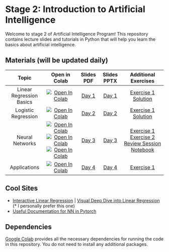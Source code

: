 # Stage 2: Introduction to Artificial Intelligence

Welcome to stage 2 of Artificial Intelligence Program! This repository contains lecture slides and tutorials in Python
that will help you learn the basics about artificial intelligence.

## Materials (will be updated daily)

|          Topic           |                                                                                                                                                              Open in Colab                                                                                                                                                               |          Slides PDF           |          Slides PPTX           |                                                    Additional Exercises                                                     
|:------------------------:|:----------------------------------------------------------------------------------------------------------------------------------------------------------------------------------------------------------------------------------------------------------------------------------------------------------------------------------------:|:-----------------------------:|:------------------------------:|:---------------------------------------------------------------------------------------------------------------------------:
| Linear Regression Basics |                                                                                   [![Open In Colab](https://colab.research.google.com/assets/colab-badge.svg)](https://colab.research.google.com/drive/1RO4NO8q9oceZqDzMGeY4PAiTk2cBr765?usp=sharing)                                                                                    | [Day 1](./Lectures/Day-1.pdf) | [Day 1](./Lectures/Day-1.pptx) |  [Exercise 1](./Exercises/day1_Linear_Regression_Basics.ipynb) [Solution](./Solutions/day1_Linear_Regression_Basics.ipynb)  
|   Logistic Regression    |                                                                                   [![Open In Colab](https://colab.research.google.com/assets/colab-badge.svg)](https://colab.research.google.com/drive/1DVLiR2XJJjLyT8ckREWUgOrF37MAJdAS?usp=sharing)                                                                                    | [Day 2](./Lectures/Day-2.pdf) | [Day 2](./Lectures/Day-2.pptx) |    [Exercise 1](./Exercises/Hands-on-session-Day-2.ipynb) [Solution](./Solutions/Hands-on-session-Day-2-solution.ipynb) | [Revision](revision/LG_f_review.ipynb)   
|     Neural Networks      | [![Open In Colab](https://colab.research.google.com/assets/colab-badge.svg)](https://colab.research.google.com/drive/1rds67KHwzfbLhGfPoRgGD1AXH-peQntW?usp=sharing)  [![Open In Colab](https://colab.research.google.com/assets/colab-badge.svg)](https://colab.research.google.com/drive/1IrxKt5OqI_nYYcY3Op8rjYkUgy4fp_IQ?usp=sharing)  [![Open In Colab](https://colab.research.google.com/assets/colab-badge.svg)]([https://colab.research.google.com/drive/1IrxKt5OqI_nYYcY3Op8rjYkUgy4fp_IQ?usp=sharing](https://colab.research.google.com/drive/1Ko32zr0OvVCIzBWPOAuM_xWyBGg-loRX?usp=sharing)) | [Day 3](./Lectures/Day-3.pdf) | [Day 3](./Lectures/Day-3.pptx) | [Exercise 1](./Exercises/day3_NN_Numpy_MNIST_Exercise.ipynb) [Exercise 2](./Exercises/day3_NN_Pytorch_MNIST_Exercise.ipynb) [Review Session Notebook](./Exercises/IrisClassificationModelSolution(Updated).ipynb) 
|       Applications       |                                                                                                                              [![Open In Colab](https://colab.research.google.com/assets/colab-badge.svg)](https://colab.research.google.com/drive/12uVJQCxaXHa4fwrjELwdReIqilpaiyKv?usp=sharing)                                                                                                                              | [Day 4](./Lectures/Day-4.pdf) | [Day 4](./Lectures/Day-4.pptx) |                                        [Exercise 1](./Exercises/day4_Logistic_Regression_Pytorch_Breast_Cancer_Exercise.ipynb)                                         

## Cool Sites

- [Interactive Linear Regression](https://observablehq.com/@yizhe-ang/interactive-visualization-of-linear-regression) | [Visual Deep Dive into Linear Regression](https://mlu-explain.github.io/linear-regression/) (*
  I personally prefer this one)
- [Useful Documentation for NN in Pytorch](https://pytorch.org/tutorials/beginner/basics/buildmodel_tutorial.html)

## Dependencies

[Google Colab](https://colab.research.google.com) provides all the necessary dependencies for running the code in this
repository. You do not need to install any additional packages.
